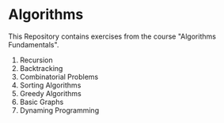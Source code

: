 # Algorithms
This Repository contains exercises from the course "Algorithms Fundamentals".

1. Recursion
2. Backtracking
3. Combinatorial Problems 
4. Sorting Algorithms 
5. Greedy Algorithms 
6. Basic Graphs 
7. Dynaming Programming
